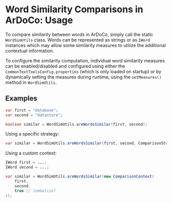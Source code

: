 # Word Similarity Comparisons in ArDoCo: Usage

To compare similarity between words in ArDoCo, simply call the static `WordSimUtils` class.
Words can be represented as strings or as `IWord` instances which may allow some similarity measures to utilize the
additional contextual information.

To configure the similarity computation, individual word similarity measures can be enabled/disabled and configured
using either the `CommonTextToolsConfig.properties` (which is only loaded on startup) or by dynamically setting
the measures during runtime, using the `setMeasures()` method in `WordSimUtils`.

## Examples

```java
var first = "database";
var second = "datastore";

boolean similar = WordSimUtils.areWordsSimilar(first, second);
```

Using a specific strategy:

```java
var similar = WordSimUtils.areWordsSimilar(first, second, ComparisonStrategy.MAJORITY);
```

Using a custom context:

```java
IWord first = ...;
IWord second = ...;

var similar = WordSimUtils.areWordsSimilar(new ComparisonContext(
    first,
    second,
    true // lemmatize?
));
```
